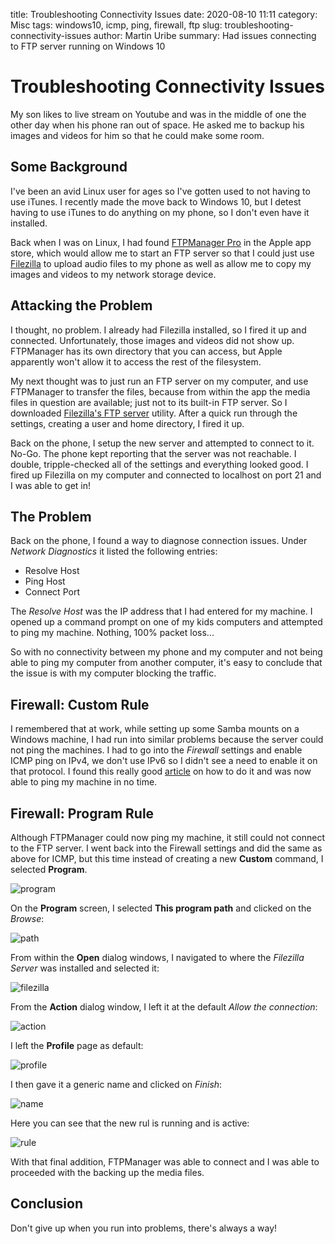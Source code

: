 title: Troubleshooting Connectivity Issues
date: 2020-08-10 11:11
category: Misc
tags: windows10, icmp, ping, firewall, ftp
slug: troubleshooting-connectivity-issues
author: Martin Uribe
summary: Had issues connecting to FTP server running on Windows 10

# Troubleshooting Connectivity Issues

My son likes to live stream on Youtube and was in the middle of one the other day when his phone ran out of space.
He asked me to backup his images and videos for him so that he could make some room.

## Some Background

I've been an avid Linux user for ages so I've gotten used to not having to use iTunes.
I recently made the move back to Windows 10, but I detest having to use iTunes to do anything on my phone, so I don't even have it installed.

Back when I was on Linux, I had found [FTPManager Pro](https://apps.apple.com/us/app/ftpmanager-pro/id522627917) in the Apple app store, which would allow me to start an FTP server so that I could just use [Filezilla](https://filezilla-project.org/download.php) to upload audio files to my phone as well as allow me to copy my images and videos to my network storage device.

## Attacking the Problem

I thought, no problem.
I already had Filezilla installed, so I fired it up and connected.
Unfortunately, those images and videos did not show up.
FTPManager has its own directory that you can access, but Apple apparently won't allow it to access the rest of the filesystem.

My next thought was to just run an FTP server on my computer, and use FTPManager to transfer the files, because from within the app the media files in question are available; just not to its built-in FTP server.
So I downloaded [Filezilla's FTP server](https://filezilla-project.org/download.php?type=server) utility.
After a quick run through the settings, creating a user and home directory, I fired it up.

Back on the phone, I setup the new server and attempted to connect to it.
No-Go.
The phone kept reporting that the server was not reachable.
I double, tripple-checked all of the settings and everything looked good.
I fired up Filezilla on my computer and connected to localhost on port 21 and I was able to get in!

## The Problem

Back on the phone, I found a way to diagnose connection issues.
Under *Network Diagnostics* it listed the following entries:

* Resolve Host
* Ping Host
* Connect Port

The *Resolve Host* was the IP address that I had entered for my machine.
I opened up a command prompt on one of my kids computers and attempted to ping my machine.
Nothing, 100% packet loss...

So with no connectivity between my phone and my computer and not being able to ping my computer from another computer, it's easy to conclude that the issue is with my computer blocking the traffic.

## Firewall: Custom Rule

I remembered that at work, while setting up some Samba mounts on a Windows machine, I had run into similar problems because the server could not ping the machines.
I had to go into the *Firewall* settings and enable ICMP ping on IPv4, we don't use IPv6 so I didn't see a need to enable it on that protocol.
I found this really good [article](https://www.osradar.com/how-to-enable-and-disable-ping-icmp-in-windows-10-firewall/) on how to do it and was now able to ping my machine in no time.

## Firewall: Program Rule

Although FTPManager could now ping my machine, it still could not connect to the FTP server.
I went back into the Firewall settings and did the same as above for ICMP, but this time instead of creating a new **Custom** command, I selected **Program**.

![program]({static}/images/fw-program.png)

On the **Program** screen, I selected **This program path** and clicked on the _Browse_:

![path]({static}/images/fw-path.png)

From within the **Open** dialog windows, I navigated to where the _Filezilla Server_ was installed and selected it:

![filezilla]({static}/images/fw-filezilla.png)

From the **Action** dialog window, I left it at the default _Allow the connection_:

![action]({static}/images/fw-action.png)

I left the **Profile** page as default:

![profile]({static}images/fw-profile.png)

I then gave it a generic name and clicked on _Finish_:

![name]({static}/images/fw-name.png)

Here you can see that the new rul is running and is active:

![rule]({static}./images/fw-rule.png)

With that final addition, FTPManager was able to connect and I was able to proceeded with the backing up the media files.

## Conclusion

Don't give up when you run into problems, there's always a way!

